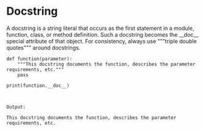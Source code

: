 # Docstring

A docstring is a string literal that occurs as the first statement in a module, function, class, or method definition. Such a docstring becomes the \_\_doc\_\_ special attribute of that object. For consistency, always use """triple double quotes""" around docstrings.

```
def function(parameter):
    """This docstring documents the function, describes the parameter requirements, etc."""
    pass

print(function.__doc__)



Output:

This docstring documents the function, describes the parameter requirements, etc.
```



